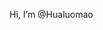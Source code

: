 Hi, I’m @Hualuomao

<!---
Hualuomao/Hualuomao is a ✨ special ✨ repository because its `README.md` (this file) appears on your GitHub profile.
You can click the Preview link to take a look at your changes.
--->
